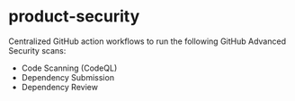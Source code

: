 # product-security


Centralized GitHub action workflows to run the following GitHub Advanced Security scans:

* Code Scanning (CodeQL)
* Dependency Submission
* Dependency Review


